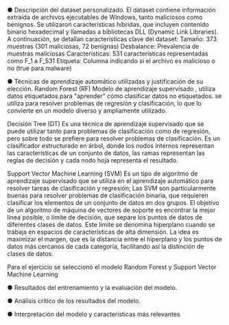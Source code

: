 ● Descripción del dataset personalizado. 
El dataset contiene información extraída de archivos ejecutables de Windows, tanto maliciosos como benignos. Se utilizaron características híbridas, que incluyen contenido binario hexadecimal y llamadas a bibliotecas DLL (Dynamic Link Libraries). 
A continuación, se detallan características clave del dataset: 
Tamaño: 373 muestras (301 maliciosas, 72 benignas) 
Desbalance: Prevalencia de muestras maliciosas 
Características: 531 características representadas como F_1 a F_531 
Etiqueta: Columna indicando si el archivo es malicioso o no (true para malware)

● Técnicas de aprendizaje automático utilizadas y justificación de su elección. 
Random Forest (RF) 
Modelo de aprendizaje supervisado , utiliza datos etiquetados para "aprender" cómo clasificar datos no etiquetados. se utiliza para resolver problemas de regresión y clasificación, lo que lo convierte en un modelo diverso y ampliamente utilizado.

Decisión Tree (DT) 
Es una técnica de aprendizaje supervisado que se puede utilizar tanto para problemas de clasificación como de regresión, pero sobre todo se prefiere para resolver problemas de clasificación. Es un clasificador estructurado en árbol, donde los nodos internos representan las características de un conjunto de datos, las ramas representan las reglas de decisión y cada nodo hoja representa el resultado.

Support Vector Machine Learning (SVM) 
Es un tipo de algoritmo de aprendizaje supervisado que se utiliza en el aprendizaje automático para resolver tareas de clasificación y regresión; Las SVM son particularmente buenas para resolver problemas de clasificación binaria, que requieren clasificar los elementos de un conjunto de datos en dos grupos.
El objetivo de un algoritmo de máquina de vectores de soporte es encontrar la mejor línea posible, o límite de decisión, que separe los puntos de datos de diferentes clases de datos. Este límite se denomina hiperplano cuando se trabaja en espacios de características de alta dimensión. La idea es maximizar el margen, que es la distancia entre el hiperplano y los puntos de datos más cercanos de cada categoría, facilitando así la distinción de clases de datos.

Para el ejercicio se seleccionó el modelo Random Forest y Support Vector Machine Learning 

● Resultados del entrenamiento y la evaluación del modelo. 

● Análisis crítico de los resultados del modelo. 

● Interpretación del modelo y características más relevantes


